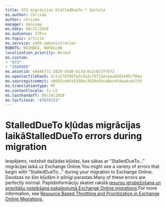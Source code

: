 ```yaml
---
title: 973 migrācijas StalledDueTo * kārtula
ms.author: chrisda
author: chrisda
manager: dansimp
ms.date: 04/21/2020
ms.audience: ITPro
ms.topic: article
ms.service: o365-administration
ROBOTS: NOINDEX, NOFOLLOW
localization_priority: Normal
ms.custom:
- "973"
- "3500008"
ms.assetid: e8448771-3828-43d0-b17d-0c2c87377bf2
ms.openlocfilehash: 5c1127878dfe2c4a2c79712eceaa9181e95c794a
ms.sourcegitcommit: c6692ce0fa1358ec3529e59ca0ecdfdea4cdc759
ms.translationtype: MT
ms.contentlocale: lv-LV
ms.lasthandoff: 09/14/2020
ms.locfileid: "47674153"
---
```

# <a name="stalleddueto-errors-during-migration"></a><span data-ttu-id="96dae-102">StalledDueTo kļūdas migrācijas laikā</span><span class="sxs-lookup"><span data-stu-id="96dae-102">StalledDueTo errors during migration</span></span>

<span data-ttu-id="96dae-103">Iespējams, redzēsit dažādas kļūdas, kas sākas ar "StalledDueTo..." migrācijas laikā uz Exchange Online.</span><span class="sxs-lookup"><span data-stu-id="96dae-103">You might see a variety of errors that begin with "StalledDueTo…" during your migration to Exchange Online.</span></span> <span data-ttu-id="96dae-104">Daudzas no šīm kļūdām ir pilnīgi parastas.</span><span class="sxs-lookup"><span data-stu-id="96dae-104">Many of these errors are perfectly normal.</span></span> <span data-ttu-id="96dae-105">Papildinformāciju skatiet rakstā [resursu ierobežošana un prioritāšu noteikšana pakalpojumā Exchange Online migrations](https://techcommunity.microsoft.com/t5/exchange-team-blog/resource-based-throttling-and-prioritization-in-exchange-online/ba-p/608020).</span><span class="sxs-lookup"><span data-stu-id="96dae-105">For more information, see [Resource Based Throttling and Prioritization in Exchange Online Migrations](https://techcommunity.microsoft.com/t5/exchange-team-blog/resource-based-throttling-and-prioritization-in-exchange-online/ba-p/608020).</span></span>
